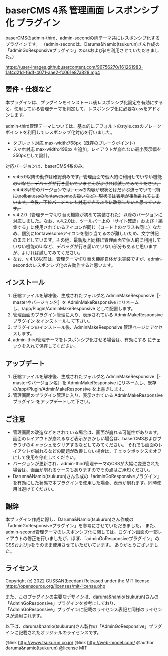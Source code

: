 # baserCMS 4系 管理画面 レスポンシブ化 プラグイン
baserCMSのadmin-third、admin-secondの両テーマ共にレスポンシブ化するプラグインです。
（admin-secondは、Daruma&Namio(tsukurun)さん作成の「adminGoResponsiveプラグイン」のcssおよびjsを利用させていただきました。）


https://user-images.githubusercontent.com/96756270/161261983-1af4d21d-f6df-4071-aae2-fc061e87a828.mp4


## 要件・仕様など
本プラグインは、プラグインをインストール後レスポンシブ化設定を有効にすると、使用している管理テーマを判定して、レスポンシブ化に必要なcssをアドオンします。

admin-third管理テーマについては、基本的にデフォルトのstyle.cssのブレークポイントを利用してレスポンシブ化対応を行いました。
- タブレット対応 max-width:768px（既存のブレークポイント）
- スマホ対応 max-width:499px を追加。レイアウトが崩れない最小表示幅を350pxとして設計。

対応バージョンは、baserCMS4系のみ。
- ~~v.4.5.0以降の動作は確認済みです。管理画面で個人的に利用していない機能のUIなど、デバッグが行き届いていませんがよければ試してみてください。~~
~~v.4.4.8以前のバージョンでは、cssの内容が現状とはだいぶ違っていて（特にtoolbar.cssのfontawesomeの扱いなど）現状では表示が相当乱れてしまいます。今後、下位バージョンも対応できるように改修したいと思っています。~~
- v.4.2.0（管理テーマ切り替え機能が初めて実装された）以降のバージョンに対応しました。なお、v.4.2.0は、ツールバー上の「サイト確認」および「編集する」に使用されているアイコンが同じ（コード上のクラスも同じ）なため、個別にfontawesomeアイコンを割り当てるのが難しいため、文字併記のままとしています。その他、最新版と同様に管理画面で個人的に利用していない機能のUIなど、デバッグが行き届いていない部分もあると思いますが、よければ試してみてください。
- なお、v.4.1.8以前は、管理テーマ切り替え機能自体が未実装ですが、admin-secondのレスポンシブ化のみ動作すると思います。


## インストール
1. 圧縮ファイルを解凍後、生成されたフォルダ名 AdminMakeResponsive［-masterやバージョン名］を AdminMakeResponsive にリネームし、/app/Plugin/AdminMakeResponsive として配置します。
2. 管理画面のプラグイン管理に入り、表示されている AdminMakeResponsive プラグイン をインストールして下さい。
3. プラグインのインストール後、AdminMakeResponsive 管理ページにアクセスします。
4. admin-third管理テーマをレスポンシブ化させる場合は、有効にする にチェックを入れて保存してください。


## アップデート
1. 圧縮ファイルを解凍後、生成されたフォルダ名 AdminMakeResponsive［-masterやバージョン名］を AdminMakeResponsive にリネームし、既存の/app/Plugin/AdminMakeResponsive を上書きします。
2. 管理画面のプラグイン管理に入り、表示されている AdminMakeResponsive プラグイン をアップデートして下さい。


## ご注意
- 管理画面の改造などをされている場合は、画面が崩れる可能性があります。
画面のレイアウトが崩れるなど表示かおかしい場合は、baserCMSおよびブラウザのキャッシュをクリアするなどしてみてください。
それでも画面のレイアウトが崩れるなどの問題が改善しない場合は、チェックボックスをオフにして使用を停止してください。
- バージョンが更新され、admin-third管理テーマのCSSが大幅に変更された場合は、画面が崩れるケースもありますのでその点はご承知ください。
- Daruma&Namio(tsukurun)さん作成の「adminGoResponsiveプラグイン」を有効にした状態で本プラグインを使用した場合、表示が崩れます。同時使用は避けてください。


## 謝辞
本プラグイン作成に際し、Daruma&Namio(tsukurun)さん作成の「adminGoResponsiveプラグイン」を参考にさせていただきました。
また、admin-second管理テーマのレスポンシブ化に関しては、ログイン画面の一部レイアウトの修正を行いましたが、ほぼ、「adminGoResponsiveプラグイン」のCSSおよびjsをそのまま使用させていただいています。
ありがとうございました。


## ライセンス
Copyright (c) 2022 GUSSAN(beedan)
Released under the MIT license
https://opensource.org/licenses/mit-license.php

また、このプラグインの主要なデザインは、daruma&namio(tsukurun)さんの「AdminGoResponsive」プラグインを参考にしており、「AdminGoResponsive」プラグインに記載のライセンス表記と同様のライセンスが適用されます。

以下は、daruma&namio(tsukurun)さん製作の「AdminGoResponsive」プラグインに記載されたオリジナルのライセンスです。

 @link			http://www.tsukurun.co.jp/
 @link			http://web-model.com/
 @author			daruma&namio(tsukurun)
 @license			MIT
